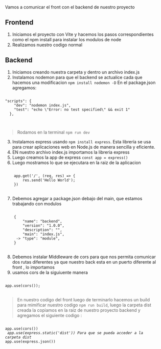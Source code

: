  Vamos a comunicar el front con el backend de nuestro proyecto
 
 ## Frontend
 1. Iniciamos el proyecto con Vite y hacemos los pasos correspondientes como el npm install para instalar los modulos de node
 2. Realizamos nuestro codigo normal


 
 ## Backend
1. Iniciamos creando nuestra carpeta y dentro un archivo index.js
2. Instalamos nodemon para que el backend se actualice cada que hacemos una modificacion 
`npm install nodemon -D`
En el package.json agregamos:
<pre>
<code>
"scripts": {
    "dev": "nodemon index.js",
    "test": "echo \"Error: no test specified\" && exit 1"
  },
  </code>
  </pre>
  > Rodamos en la terminal `npm run dev`
3. Instalamos express usando `npm install express`. Esta librería se usa para crear aplicaciones web en Node.js de manera sencilla y eficiente.
4. EN nuestro archivo index.js importamos la libreria express
5. Luego creamos la app de express `const app = express()`
6. Luego mostramos lo que se ejecutara en la raiz de la aplicacion
<pre>
<code>
    app.get('/', (req, res) => {
        res.send('Hello World');
    })
</code>
</pre>

7. Debemos agregar a package.json debajo del main, que estamos trabajando con modulos
<pre>
<code>
    {
        "name": "backend",
        "version": "1.0.0",
        "description": "",
        "main": "index.js",
     -> "type": "module",
    }
</code>
</pre>
8. Debemos instalar Middleware de cors para que nos permita comunicar dos rutas diferentes ya que nuestro back esta en un puerto diferente al front , lo importamos 
9. usamos cors de la siguiuente manera 
<pre>
<code>
app.use(cors());
</code>
</pre>

> En nuestro codigo del front luego de terminarlo hacemos un build para mimificar nuestro codigo `npm run build`, luego la carpeta dist creada la copiamos en la raiz de nuestro proyecto backend y agregamos el siguiente codigo :

<pre>
<code>
app.use(cors()) 
<em> app.use(express.static('dist')) Para que se pueda acceder a la carpeta dist </em>
app.use(express.json()) 
</code>
</pre>
